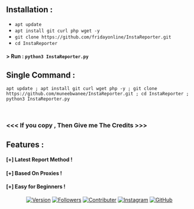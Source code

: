 ## Installation :

* `apt update`
* `apt install git curl php wget -y`
* `git clone https://github.com/fridayonline/InstaReporter.git`
* `cd InstaReporter`
#### > Run : `python3 InstaReporter.py`

## Single Command :
```
apt update ; apt install git curl wget php -y ; git clone https://github.com/muneebwanee/InstaReporter.git ; cd InstaReporter ; python3 InstaReporter.py
```
<br>

### <<< If you copy , Then Give me The Credits >>>

## Features :
#### [+] Latest Report Method !
#### [+] Based On Proxies !
#### [+] Easy for Beginners !
 
<p align="center">
<a href="#"><img title="Version" src="https://img.shields.io/badge/Version-1.0-green.svg?style=flat-square"></a>
<a href="https://github.com/fridayonline"><img title="Followers" src="https://img.shields.io/github/followers/fridayonline?color=blue&style=flat-square"></a>
<a href="https://twitter.com/fridayonline0"><img title="Contributer" src="https://img.shields.io/twitter/follow/fridayonline0?label=%40fridayonline0&style=social"></a>
<a href="https://instagram.com/fridayonline0"><img title="Instagram" src="https://img.shields.io/badge/IG-%40fridayonline0-red?style=for-the-badge&logo=instagram"></a>
<a href="https://github.com/fridayonline"><img title="GitHub" src="https://img.shields.io/badge/Github-fridayonline--green?style=for-the-badge&logo=github"></a>
</p>
